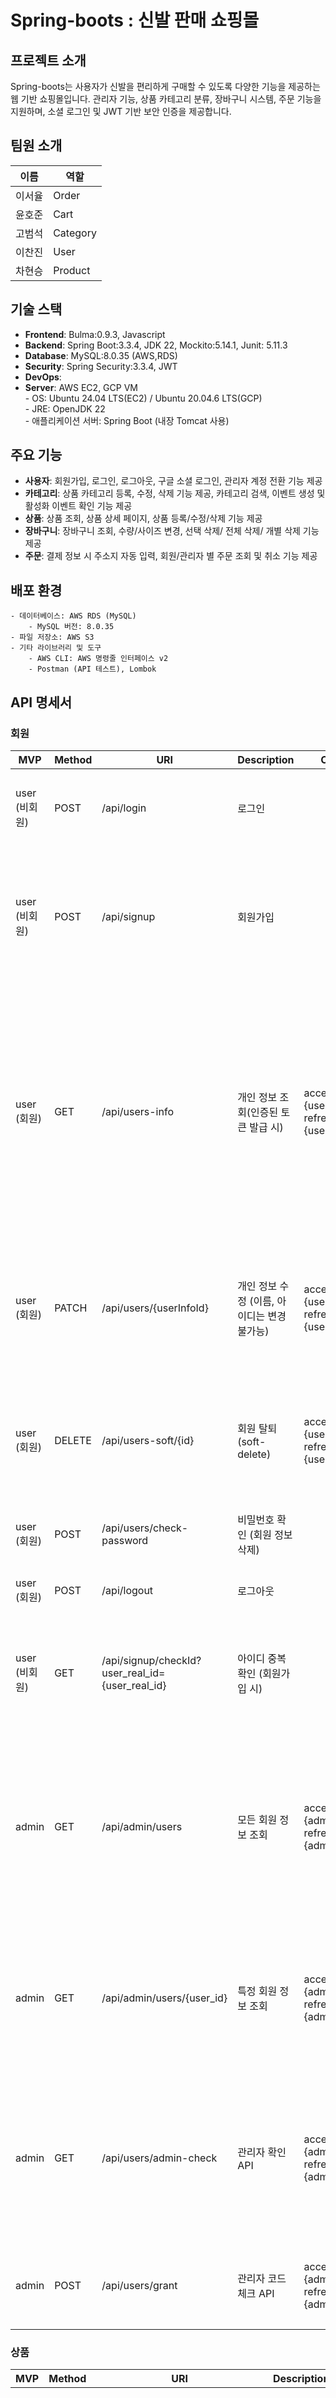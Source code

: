# Spring-boots : 신발 판매 쇼핑몰


## 프로젝트 소개
Spring-boots는 사용자가 신발을 편리하게 구매할 수 있도록 다양한 기능을 제공하는 웹 기반 쇼핑몰입니다. 관리자 기능, 상품 카테고리 분류, 장바구니 시스템, 주문 기능을 지원하며, 소셜 로그인 및 JWT 기반 보안 인증을 제공합니다.



## 팀원 소개
| 이름   | 역할     | 
|--------|---------|
| 이서율 | Order    | 
| 윤호준 | Cart     | 
| 고범석 | Category | 
| 이찬진 | User     | 
| 차현승 | Product  |




## 기술 스택
- **Frontend**: Bulma:0.9.3, Javascript
- **Backend**: Spring Boot:3.3.4, JDK 22, Mockito:5.14.1, Junit: 5.11.3
- **Database**: MySQL:8.0.35 (AWS,RDS)
- **Security**: Spring Security:3.3.4, JWT
- **DevOps**: 
- **Server**: AWS EC2, GCP VM<br>
            - OS: Ubuntu 24.04 LTS(EC2) / Ubuntu 20.04.6 LTS(GCP)<br>
            - JRE: OpenJDK 22<br>
            - 애플리케이션 서버: Spring Boot (내장 Tomcat 사용)




## 주요 기능
- **사용자**: 회원가입, 로그인, 로그아웃, 구글 소셜 로그인, 관리자 계정 전환 기능 제공
- **카테고리**: 상품 카테고리 등록, 수정, 삭제 기능 제공, 카테고리 검색, 이벤트 생성 및 활성화 이벤트 확인 기능 제공
- **상품**: 상품 조회, 상품 상세 페이지, 상품 등록/수정/삭제 기능 제공
- **장바구니**: 장바구니 조회, 수량/사이즈 변경, 선택 삭제/ 전체 삭제/ 개별 삭제 기능 제공
- **주문**: 결제 정보 시 주소지 자동 입력, 회원/관리자 별 주문 조회 및 취소 기능 제공

## 배포 환경
```
- 데이터베이스: AWS RDS (MySQL)
    - MySQL 버전: 8.0.35
- 파일 저장소: AWS S3
- 기타 라이브러리 및 도구
    - AWS CLI: AWS 명령줄 인터페이스 v2
    - Postman (API 테스트), Lombok
```





## API 명세서

### 회원  

| **MVP**        | **Method** | **URI**                               | **Description**                              | **Cookie**            | **Request Body**                                                                                                                             | **Response**                                                                                                                                                                                                 |
|----------------|------------|---------------------------------------|----------------------------------------------|-----------------------|----------------------------------------------------------------------------------------------------------------------------------------------|-------------------------------------------------------------------------------------------------------------------------------------------------------------------------------------------------------------|
| user (비회원)   | POST       | /api/login                            | 로그인                                       |                       | JwtTokenLoginRequestDto { “userRealId” : “string”, “password” : “string” }                                                                   | 200 OK : 인증 성공, JWT 리프레쉬토큰, 엑세스 토큰 반환 <br> 401 Unauthorized : 인증 실패                                                                                                                     |
| user (비회원)   | POST       | /api/signup                           | 회원가입                                     |                       | UserSignupRequestDto { “username” : “string”, “userRealId” : “string”, “password” : “string”, “email” : “string” }                           | 201 Created : 회원 가입 완료 <br> { “message” : “성공적으로 회원가입하셨습니다.” } <br> 400 Bad Request : 잘못된 요청 데이터 <br> { “message” : “잘못된 요청입니다.” }                                          |
| user (회원)     | GET        | /api/users-info                       | 개인 정보 조회(인증된 토큰 발급 시)            | accessToken : {user_token} <br> refreshToken : {user_token} |                                                                                                                      | 200 OK : 개인정보조회 <br> { “userId” : “Long”, “username” : “String”, “userRealId” : “String”, “email” : “String”, “role” : “String”, “createdAt” : “String”, “userInfoList” : { “address” : “String”, “streetAddress” : “String”, “detailedAddress” : “String”, “phone” : “String” } } <br> 404 NOT_FOUND : 인증정보를 불러올 수 없음 <br> 400 BAD_REQUEST : 잘못된 요청 |
| user (회원)     | PATCH      | /api/users/{userInfoId}               | 개인 정보 수정 (이름, 아이디는 변경 불가능)    | accessToken : {user_token} <br> refreshToken : {user_token} | UserUpdateRequestDto { “currentPassword” : “String”, “updatePassword” : “String”, “email” : “string”, “address” : { “address” : “String”, “streetAddress” : “String”, “detailedAddress” : “String”, “phone” : “String” } } | 200 OK : 회원정보 수정 완료 <br> { “message” : “정상적으로 수정되었습니다.” } <br> 400 Bad Request : 잘못된 데이터 요청 <br> { “message” : “잘못된 데이터 요청입니다.” }                                       |
| user (회원)     | DELETE     | /api/users-soft/{id}                  | 회원 탈퇴 (soft-delete)                       | accessToken : {user_token} <br> refreshToken : {user_token} |                                                                                                                      | 200 OK : 회원 탈퇴 완료 <br> { “message” : “회원탈퇴 성공” } <br> 400 Bad Request : 탈퇴 실패 <br> { “message” : “오류 발생” }                                                                                   |
| user (회원)     | POST       | /api/users/check-password             | 비밀번호 확인 (회원 정보 삭제)                 |                       | UserPasswordRequestDto { “password” : “string” }                                                                                              | 200 OK : 비밀번호 확인 완료 <br> 401 Unauthorized : 인증 실패                                                                                                                                                 |
| user (회원)     | POST       | /api/logout                           | 로그아웃                                      |                       |                                                                                                                      | 200 OK : 로그아웃 <br> 401 Unauthorized : 권한 없음                                                                                                                                                          |
| user (비회원)   | GET        | /api/signup/checkId?user_real_id={user_real_id} | 아이디 중복확인 (회원가입 시)                  |                       |                                                                                                                      | 200 OK : 중복체크 완료 <br> { “is_available” : true, “message” : “사용할 수 있는 아이디입니다.” } <br> 409 Conflict : { “is_available” : false, “message” : “이미 사용 중인 아이디입니다.” }                 |
| admin          | GET        | /api/admin/users                      | 모든 회원 정보 조회                          | accessToken : {admin_token} <br> refreshToken : {admin_token} |                                                                                                                      | 200 OK : 모든 사용자 정보 반환 (JSON) <br> List<AllUsersInfoResponseDto> { “userId” : “Long”, “userRealId” : “String”, “created_at” : “string”, “email” : “string”, “role” : “string”, “provider” : “string”, “username” : “string” }, … <br> 403 Forbidden : 관리자 권한 필요 <br> 500 Internal Server Error : 서버 오류 발생                  |
| admin          | GET        | /api/admin/users/{user_id}            | 특정 회원 정보 조회                          | accessToken : {admin_token} <br> refreshToken : {admin_token} |                                                                                                                      | 200 OK : 특정 사용자 정보 반환 (JSON) <br> UserInfoResponseDto { “created_at” : “string”, “email” : “string”, “role” : “string”, “provider” : “string”, “username” : “string” } <br> 404 Not Found : 해당 사용자 찾을 수 없음                                                                 |
| admin          | GET        | /api/users/admin-check                | 관리자 확인 API                              | accessToken : {admin_token} <br> refreshToken : {admin_token} |                                                                                                                      | 401 Unauthorized : 인증되지 않은 사용자 <br> { “message” : “현재 엑세스 토큰이 없습니다.” } <br> 200 OK : 인증 성공 <br> { “message” : “관리자 인증 성공” } <br> 403 Forbidden : 인증 실패 <br> { “message” : “관리자 인증 실패” } |
| admin          | POST       | /api/users/grant                      | 관리자 코드 체크 API                          | accessToken : {admin_token} <br> refreshToken : {admin_token} |                                                                                                                      | 200 OK : 인증 성공 <br> { “message” : “success” } <br> 401 Unauthorized : 인증 실패 <br> { “message” : “fail” }                                                                                              |


 ### 상품

| **MVP** | **Method** | **URI**                              | **Description**                         | **Request Body**                                                                                                                                      | **Request Params**                                                                                                                                                                           | **Response**                                                                                                                       |
|---------|------------|--------------------------------------|-----------------------------------------|-------------------------------------------------------------------------------------------------------------------------------------------------------|----------------------------------------------------------------------------------------------------------------------------------------------------------------------------------------------|-----------------------------------------------------------------------------------------------------------------------------------|
| Item    | POST       | /api/admin/items                     | 관리자 제품 추가                         | { “id” : “Long”, “item_name” : “string”, “category_id” : “Long”, “item_maker” : “string”, “item_price” : “int”, “item_description” : “string”, “item_color” : “string”, “item_size” : “int”, “created_at” : “datetime”, “updated_at” : “datetime”, “image_url” : “string”, “keywords” : “List<string>” } | @ModelAttribute CreateItemDto requestItemDto, @RequestParam("file") MultipartFile file                                                                  | 200 OK : { “message” : “등록이 완료되었습니다.” } <br> 400 Bad Request : { “error” : “내용이 충분하지 않습니다.” }                     |
| Item    | PUT        | /api/items/{items_id}                | 제품 수정                               | { “id” : “Long”, “item_name” : “string”, “category_id” : “Long”, “item_maker” : “string”, “item_price” : “int”, “item_description” : “string”, “item_color” : “string”, “item_size” : “int”, “created_at” : “datetime”, “updated_at” : “datetime”, “image_url” : “string”, “keywords” : “List<string>” } | @PathVariable("itemId") Long id, @ModelAttribute UpdateItemDto updateItemDto                                                                             | 200 OK : { “message” : “수정이 완료되었습니다.” } <br> 400 Bad Request : { “error” : “내용이 충분하지 않습니다.” }                     |
| Item    | GET        | /api/items/{items_id}                | 제품 상세보기                            |                                                                                                                                                       | @PathVariable("itemId") Long id                                                                                                                        | 200 OK : 제품 상세보기 완료 <br> 410 Gone : { “error” : “제품이 더이상 존재하지 않습니다.” }                                           |
| Item    | DELETE     | /api/items/{items_id}                | 제품 삭제                               |                                                                                                                                                       | @PathVariable("itemId") Long id                                                                                                                        | 200 OK : { “message” : “제품 삭제를 완료했습니다.” }                                                                                   |
| Item    | GET        | /api/items/categories/{category_id}  | 카테고리 ID별 상품 조회                  |                                                                                                                                                       | @PathVariable("category_id") Long categoryId, @RequestParam(required = false, defaultValue = "default") String sort, @RequestParam(defaultValue = "0") int page, @RequestParam(defaultValue = "8") int limit |                                                                                                                                   |
| Item    | GET        | /api/items/thema/{thema}             | 특정 테마에 속하는 상품 조회             |                                                                                                                                                       | @PathVariable("thema") String thema, @RequestParam(defaultValue = "0") int page, @RequestParam(defaultValue = "8") int limit, @RequestParam(defaultValue = "default") String sort             |                                                                                                                                   |
| Item    | GET        | /api/items/search                    | 특정 키워드를 갖는 상품 조회             |                                                                                                                                                       | @RequestParam String keyword, @RequestParam(required = false) String sort, @RequestParam(defaultValue = "0") int page, @RequestParam(defaultValue = "8") int limit                          |                                                                                                                                   |
| Item    | GET        | /api/items/list/search/name          | 상품 목록 페이지에서 특정 상품명을 갖는 상품 조회 |                                                                                                                                                       | @RequestParam String itemName, @RequestParam(defaultValue = "0") int page, @RequestParam(defaultValue = "10") int size                                 |                                                                                                                                   |
| Item    | GET        | /api/items                           | 상품 전체 조회                           |                                                                                                                                                       | @RequestParam(defaultValue = "0") int page, @RequestParam(defaultValue = "10") int size                                                                                                        |                                                                                                                                   |


### 카테고리 / 이벤트

| **MVP** | **Method** | **URI** | **Description** | **Request Body** | **Request Params** | **Response** |
|---------|------------|---------|-----------------|------------------|-------------------|--------------|
| category | POST | /api/admin/categories | 관리자 - 새 카테고리 추가 | CategoryRequestDto { "categoryName": "string", "categoryThema": "string", "categoryContent": "string", "displayOrder": "int" } | | 201 Created: 생성된 카테고리 정보 반환<br>400 Bad Request:<br>{ "errorCode": "필수_파라미터_누락", "errorMessage": "카테고리 이름은 필수 항목입니다." }<br>401 Unauthorized: 인증 실패 |
| category | PATCH | /api/admin/categories/{category_id} | 관리자 - 카테고리 정보 수정 | CategoryRequestDto { "categoryName": "string", "categoryThema": "string", "categoryContent": "string", "displayOrder": "int" } | category_id (PathVariable) | 200 OK: 수정된 카테고리 정보 반환<br>404 Not Found: 카테고리가 존재하지 않음<br>400 Bad Request:<br>{ "errorCode": "파라미터_길이_초과", "errorMessage": "카테고리 이름은 50자를 초과할 수 없습니다." }<br>401 Unauthorized: 인증 실패 |
| category | DELETE | /api/admin/categories/{category_id} | 관리자 - 카테고리 삭제 | | category_id (PathVariable) | 204 No Content: 삭제 성공<br>404 Not Found:<br>{ "errorCode": "리소스_없음", "errorMessage": "삭제할 카테고리를 찾을 수 없습니다." }<br>401 Unauthorized:<br>{ "errorCode": "권한_없음", "errorMessage": "카테고리 삭제 권한이 없습니다." } |
| category | GET | /api/categories/themas | 모든 카테고리 테마 목록 조회 | | | 200 OK: 카테고리 테마 목록 반환 |
| category | GET | /api/categories/themas/{thema} | 특정 테마의 카테고리 목록 조회 | | category_thema (PathVariable) | 200 OK: 카테고리 테마 목록 반환<br>404 Not Found: 카테고리 테마가 존재하지 않음 |
| category | GET | /api/categories/{category_id} | 카테고리 상세 조회 | | category_id (PathVariable) | 200 OK: 카테고리 상세 정보 반환<br>{ "id": "Long", "categoryName": "string", "categoryContent": "string", "categoryThema": "string", "imageUrl": "string", "subcategories": [ { "id": "Long", "categoryName": "string" } ] }<br>404 Not Found: 카테고리가 존재하지 않음 |
| category | GET | /api/categories/themas/displayOrder/{theme} | displayOrder '0'을 제외한 나머지 카테고리 출력 | | theme (PathVariable) | 200 OK: displayOrder가 0이 아닌 카테고리 목록 반환<br>[ { "id": "Long", "categoryName": "string", "categoryThema": "string", "categoryContent": "string", "displayOrder": "int", "imageUrl": "string" } ]<br>404 Not Found: 카테고리 테마가 존재하지 않음 |
| category | GET | /api/admin/categories | 관리자 카테고리 전체 목록 조회 (페이지네이션) | | page (defaultValue = "0"), limit (defaultValue = "10") | 200 OK: 모든 카테고리 목록 반환<br>{ "content": [ { "id": "Long", "categoryName": "string", "categoryThema": "string", "categoryContent": "string", "displayOrder": "int", "createdAt": "LocalDateTime", "updatedAt": "LocalDateTime" } ], "pageable": { "pageNumber": "int", "pageSize": "int" }, "totalElements": "Long", "totalPages": "int" }<br>400 Bad Request:<br>{ "errorCode": "잘못된_파라미터_형식", "errorMessage": "페이지당 항목 수는 1에서 10 사이여야 합니다." }<br>401 Unauthorized: 인증 실패 |
| event | GET | /api/events | 종료되지 않은 이벤트 목록 조회 (페이지네이션) | | page (defaultValue = "0"), limit (defaultValue = "10") | 200 OK: 활성화된 이벤트 목록<br>{ "content": [ { "id": "Long", "eventTitle": "string", "thumbnailImageUrl": "string", "startDate": "LocalDate", "endDate": "LocalDate", "status": "string" } ], "pageable": { "pageNumber": "int", "pageSize": "int" }, "totalElements": "Long", "totalPages": "int" }<br>400 Bad Request:<br>{ "errorCode": "잘못된_파라미터_형식", "errorMessage": "페이지당 항목 수는 1에서 10 사이여야 합니다." } |
| event | GET | /api/events/{event_id} | 이벤트 상세 조회 | | event_id (PathVariable) | 200 OK: 이벤트 상세 정보 반환<br>{ "id": "Long", "eventTitle": "string", "eventContent": "string", "thumbnailImageUrl": "string", "contentImageUrl": ["string"], "startDate": "LocalDate", "endDate": "LocalDate", "isActive": "boolean" }<br>404 Not Found: 이벤트가 존재하지 않음 |
| event | POST | /api/admin/events | 새 이벤트 생성 | { "title": "string", "content": "string", "start_date": "date", "end_date": "date" } | | 201 Created: 생성된 이벤트 정보 반환<br>{ "id": "Long", "eventTitle": "string", "eventContent": "string", "thumbnailImageUrl": "string", "contentImageUrl": ["string"], "startDate": "LocalDate", "endDate": "LocalDate", "isActive": "boolean" }<br>400 Bad Request:<br>{ "errorCode": "유효하지_않은_날짜", "errorMessage": "이벤트 종료일은 시작일 이후여야 합니다." }<br>401 Unauthorized: 인증 실패 |
| event | PATCH | /api/admin/events/{event_id} | 이벤트 정보 수정 | { "title": "string", "content": "string", "start_date": "date", "end_date": "date" } | event_id (PathVariable) | 200 OK: 수정된 이벤트 정보 반환<br>{ "id": "Long", "eventTitle": "string", "eventContent": "string", "thumbnailImageUrl": "string", "contentImageUrl": ["string"], "startDate": "LocalDate", "endDate": "LocalDate", "isActive": "boolean" }<br>404 Not Found: 이벤트가 존재하지 않음<br>400 Bad Request:<br>{ "errorCode": "파라미터_길이_초과", "errorMessage": "이벤트 제목은 100자를 초과할 수 없습니다." }<br>401 Unauthorized: 인증 실패 |
| event | DELETE | /api/admin/events/{event_id} | 이벤트 삭제 | | event_id (PathVariable) | 204 No Content: 삭제 성공<br>404 Not Found: 이벤트가 존재하지 않음<br>401 Unauthorized: 인증실패 |
| event | GET | /api/admin/events | 관리자 이벤트 전체 목록 조회 | | page (defaultValue = "0"), limit (defaultValue = "10") | 200 OK: 모든 이벤트 목록<br>{ "content": [ { "id": "Long", "eventTitle": "string", "eventContent": "string", "startDate": "LocalDate", "endDate": "LocalDate", "isActive": "boolean", "status": "string", "updatedAt": "LocalDateTime" } ], "pageable": { "pageNumber": "int", "pageSize": "int" }, "totalElements": "Long", "totalPages": "int" }<br>400 Bad Request:<br>{ "errorCode": "잘못된_파라미터_형식", "errorMessage": "페이지당 항목 수는 1에서 10 사이여야 합니다." }<br>401 Unauthorized: 인증실패 |
| event | GET | /api/admin/events/{event_id} | 관리자 개별 이벤트 조회 | | event_id (PathVariable) | 200 OK: 이벤트 관리자 상세 정보<br>{ "id": "Long", "eventTitle": "string", "eventContent": "string", "startDate": "LocalDate", "endDate": "LocalDate", "isActive": "boolean", "status": "string", "updatedAt": "LocalDateTime" }<br>404 Not Found: 이벤트가 존재하지 않음<br>401 Unauthorized: 인증실패 |




### 주문

| MVP     | Method                     | URI                           | 설명                                                                                                     | 요청 본문                                                                                                                                             | 요청 파라미터 | 응답                                                                                                                                                              |
|---------|----------------------------|-------------------------------|---------------------------------------------------------------------------------------------------------|------------------------------------------------------------------------------------------------------------------------------------------------------|----------------|-------------------------------------------------------------------------------------------------------------------------------------------------------------------|
| **order** | `GET`                       | `/api/orders`                | 사용자의 주문 목록을 조회합니다.                                                                         |                                                                                                                                                      |                | 응답: 200 OK: 조회 완료.<br>401 Unauthorized: 사용자 인증이 필요함.<br>404 Not Found: 주문을 찾을 수 없는 경우.<br><br>응답 본문: <br>[ { "orders_id": "int", "created_at": "datetime", "orders_total_price": "int", "order_status": "string", "shipping_address": "string", "delivery_fee": "int", "quantity": "int", "items": [ { "item_name": "string", "orderitems_quantity": "int", "orderitems_total_price": "int" } ] } ] |
| **order** | `GET`                       | `/api/orders/{orders_id}`    | 특정 주문 번호(orders_id)에 해당하는 주문의 상세 정보를 조회합니다.                                       |                                                                                                                                                      | `orders_id`    | 응답: 200 OK: 주문 상세 조회 완료.<br>404 Not Found: 주문 ID가 존재하지 않는 경우.<br>401 Unauthorized: 사용자 인증이 필요함.<br><br>응답 본문: <br>{ "orders_id": "int", "created_at": "datetime", "orders_total_price": "int", "order_status": "string", "shipping_address": "string", "recipient_name": "string", "recipient_contact": "string", "delivery_fee": "int", "quantity": "int", "items": [ { "item_name": "string", "orderitems_quantity": "int", "orderitems_total_price": "int", "item_image": "string" } ] } |
| **order** | `POST`                      | `/api/orders`                | 사용자가 장바구니를 바탕으로 새 주문을 추가합니다.                                                     | { "user_id": "int", "shipping_address": "string", "recipient_name": "string", "recipient_contact": "string", "delivery_message": "string", "items": [ { "item_id": "int", "item_quantity": "int", "item_size": "int" } ] } |                | 응답: 201 Created: 주문 추가.<br>400 Bad Request: 요청 본문이 잘못됨 (수취인 정보, 배송 정보 누락, 주문 상품이 없음).<br>401 Unauthorized: 사용자 인증이 필요함.<br><br>응답 본문: <br>{ "orders_id": "int", "status": "주문이 성공적으로 생성되었습니다." } |
| **order** | `PUT`                       | `/api/orders/{orders_id}`    | 사용자가 주문을 수정합니다 (배송 시작 전까지 가능).                                                    | { "shipping_address": "string", "recipient_name": "string", "recipient_contact": "string" }                                                       | `orders_id`    | 응답: 200 OK: 주문 수정 완료.<br>404 Not Found: 주문 ID가 존재하지 않는 경우.<br>403 Forbidden: 사용자가 권한이 없는 경우.<br><br>응답 본문: <br>{ "orders_id": "int", "status": "주문이 성공적으로 수정되었습니다." } |
| **order** | `DELETE`                    | `/api/orders/{orders_id}`    | 사용자가 배송 전 주문을 취소합니다.                                                                     |                                                                                                                                                      | `orders_id`    | 응답: 200 OK: 주문 취소 완료.<br>404 Not Found: 주문 ID가 존재하지 않는 경우.<br>403 Forbidden: 사용자가 권한이 없는 경우.<br><br>응답 본문: <br>{ "orders_id": "int", "status": "주문이 성공적으로 취소되었습니다." } |
| **order** | `GET`                       | `/api/admin/orders`          | 관리자가 모든 주문을 조회합니다.                                                                         |                                                                                                                                                      |                | 응답: 200 OK: 조회 완료.<br>401 Unauthorized: 인증이 필요한 경우.<br>403 Forbidden: 관리자가 아닌 사용자가 접근한 경우.<br>404 Not Found: 주문을 찾을 수 없는 경우.<br><br>응답 본문: <br>[ { "orders_id": "int", "user_id": "int", "created_at": "datetime", "orders_total_price": "int", "order_status": "string", "shipping_address": "string", "recipient_name": "string", "recipient_contact": "string", "delivery_fee": "int" } ] |
| **order** | `PATCH`                     | `/api/admin/orders/{orders_id}/status` | 관리자가 주문 상태를 수정합니다.                                                                       | { "orders_status": "string" }                                                                                                                        | `orders_id`    | 응답: 200 OK: 주문 상태 수정 완료.<br>400 Bad Request: 요청 본문이 잘못된 경우.<br>404 Not Found: 주문 ID가 존재하지 않는 경우.<br>403 Forbidden: 관리자가 아닌 사용자가 접근한 경우.<br><br>응답 본문: <br>{ "orders_id": "int", "status": "주문 상태가 성공적으로 수정되었습니다." } |
| **order** | `DELETE`                    | `/api/admin/orders/{orders_id}` | 관리자가 주문을 삭제합니다.                                                                             |                                                                                                                                                      | `orders_id`    | 응답: 200 OK: 삭제 완료.<br>404 Not Found: 주문 ID가 존재하지 않는 경우.<br>403 Forbidden: 관리자가 아닌 사용자가 접근한 경우.<br><br>응답 본문: <br>{ "orders_id": "int", "status": "주문이 성공적으로 삭제되었습니다." } |


## 트러블슈팅

1. 배포 환경에서 item 엔티티에서 버그가 발생하는 문제
    - 문제 분석: 로컬 H2 데이터베이스에서 배포 환경의 MySQL 데이터베이스로 전환하는 과정에서, Item 엔티티의 List<String> 형태의 필드(itemColor)가 제대로 저장되지 않는 문제가 발생

    - 해결 방법: Á StringListConverter 클래스를 만들어 JPA에서 리스트 데이터를
문자열로 변환하고, 다시 리스트로 변환하는 로직을 추가, <br> List<String> 데이터를 콤마로 구분된 문자열로 변환한 뒤 MySQL에 저장하고, 다시 엔티티로 불러올 때는 콤마로 구분된 문자열을 리스트로 변환하도록 설정



2. 카테고리 삭제 시 순환 참조와 참조 무결성 제약으로 인한 오류
    - 문제 분석: 카테고리 관리자 페이지에서 카테고리를 삭제하는 과정에서 카테고리와 상품 간 양방향 매핑으로 순환참조와 참조 무결성 제약으로 인한 문제 발생

    - 순환참조 문제를 @JsonIgnore 방법을 사용하지 않고 단방향 관계로 설정하여 해결, 직접적으로 삭제 로직을 통해 카테고리 삭제 전에 상품의 이미지를 S3에서 삭제하고 상품 주문 정보, 상품, 카테고리 순으로 제거하도록 처리

